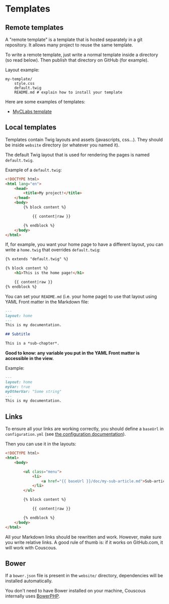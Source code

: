# Templates


## Remote templates

A "remote template" is a template that is hosted separately in a git repository.
It allows many project to reuse the same template.

To write a remote template, just write a normal template inside a directory (so read below).
Then publish that directory on GitHub (for example).

Layout example:

```
my-template/
    style.css
    default.twig
    README.md # explain how to install your template
```

Here are some examples of templates:

- [MyCLabs template](https://github.com/myclabs/couscous-template)


## Local templates

Templates contain Twig layouts and assets (javascripts, css…). They should be inside `website` directory (or whatever you named it).

The default Twig layout that is used for rendering the pages is named `default.twig`.

Example of a `default.twig`:

```html
<!DOCTYPE html>
<html lang="en">
    <head>
        <title>My project!</title>
    </head>
    <body>
        {% block content %}

            {{ content|raw }}

        {% endblock %}
    </body>
</html>
```

If, for example, you want your home page to have a different layout, you can write a `home.twig`
that overrides `default.twig`:

```html
{% extends "default.twig" %}

{% block content %}
    <h1>This is the home page!</h1>

    {{ content|raw }}
{% endblock %}
```

You can set your `README.md` (i.e. your home page) to use that layout using YAML Front matter in the Markdown file:

```markdown
---
layout: home
---
This is my documentation.

## Subtitle

This is a *sub-chapter*.
```

**Good to know: any variable you put in the YAML Front matter is accessible in the view.**

Example:

```markdown
---
layout: home
myVar: true
myOtherVar: "Some string"
---
This is my documentation.
```


## Links

To ensure all your links are working correctly, you should define a `baseUrl` in `configuration.yml`
(see [the configuration documentation](configuration.md)).

Then you can use it in the layouts:

```html
<!DOCTYPE html>
<html>
    <body>

        <ul class="menu">
            <li>
                <a href="{{ baseUrl }}/doc/my-sub-article.md">Sub-article</a>
            </li>
        </ul>

        {% block content %}

            {{ content|raw }}

        {% endblock %}
    </body>
</html>
```

All your Markdown links should be rewritten and work. However, make sure you write relative links.
A good rule of thumb is: if it works on GitHub.com, it will work with Couscous.

## Bower

If a `bower.json` file is present in the `website/` directory, dependencies will be
installed automatically.

You don't need to have Bower installed on your machine, Couscous internally uses
[BowerPHP](http://bowerphp.org/).
